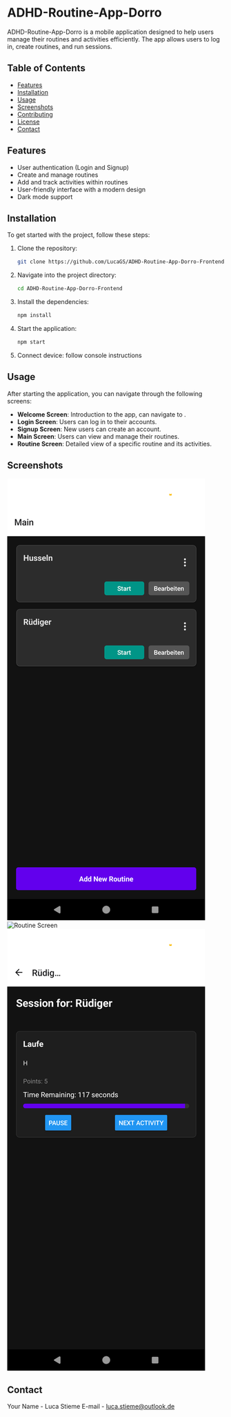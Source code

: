 # ADHD-Routine-App-Dorro

ADHD-Routine-App-Dorro is a mobile application designed to help users manage their routines and activities efficiently. The app allows users to log in, create routines, and run sessions.

## Table of Contents

- [Features](#features)
- [Installation](#installation)
- [Usage](#usage)
- [Screenshots](#screenshots)
- [Contributing](#contributing)
- [License](#license)
- [Contact](#contact)

## Features

- User authentication (Login and Signup)
- Create and manage routines
- Add and track activities within routines
- User-friendly interface with a modern design
- Dark mode support

## Installation

To get started with the project, follow these steps:

1. Clone the repository:
   ```bash
   git clone https://github.com/LucaGS/ADHD-Routine-App-Dorro-Frontend.git
   ```

2. Navigate into the project directory:
   ```bash
   cd ADHD-Routine-App-Dorro-Frontend
   ```

3. Install the dependencies:
   ```bash
   npm install
   ```

4. Start the application:
   ```bash
   npm start
   ```
4. Connect device:
  follow console instructions

## Usage

After starting the application, you can navigate through the following screens:

- **Welcome Screen**: Introduction to the app, can navigate to .
- **Login Screen**: Users can log in to their accounts.
- **Signup Screen**: New users can create an account.
- **Main Screen**: Users can view and manage their routines.
- **Routine Screen**: Detailed view of a specific routine and its activities.

## Screenshots

![Main Screen](./assets/Main.png)
![Routine Screen](./assets/Rotuine.png)
![Session Screen](./assets/Session.png)




## Contact

Your Name - Luca Stieme
E-mail - luca.stieme@outlook.de



